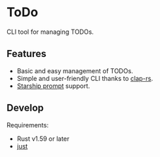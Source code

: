 # ToDo

CLI tool for managing TODOs.

## Features

- Basic and easy management of TODOs.
- Simple and user-friendly CLI thanks to [clap-rs](https://github.com/clap-rs/clap).
- [Starship prompt](https://starship.rs/) support.

## Develop

Requirements:
- Rust v1.59 or later
- [just](https://github.com/casey/just)
